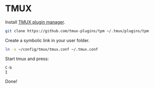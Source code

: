 # TMUX

Install [TMUX plugin manager](https://github.com/tmux-plugins/tpm).

```bash
git clone https://github.com/tmux-plugins/tpm ~/.tmux/plugins/tpm
```

Create a symbolic link in your user folder.

```bash
ln -s ~/config/tmux/tmux.conf ~/.tmux.conf 
```

Start tmux and press:

```bash
C-b
I
```

Done!